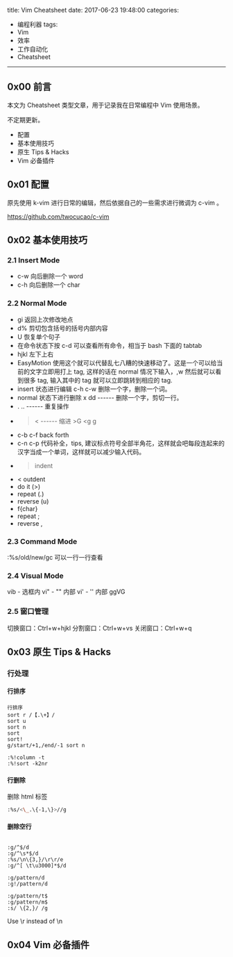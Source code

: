 title: Vim Cheatsheet
date: 2017-06-23 19:48:00
categories:
 - 编程利器
tags:
 - Vim
 - 效率
 - 工作自动化
 - Cheatsheet

---

## 0x00 前言

本文为 Cheatsheet 类型文章，用于记录我在日常编程中 Vim 使用场景。

不定期更新。

<!-- more -->

 - 配置
 - 基本使用技巧
 - 原生 Tips & Hacks
 - Vim 必备插件

## 0x01 配置

原先使用 k-vim 进行日常的编辑，然后依据自己的一些需求进行微调为 c-vim 。

https://github.com/twocucao/c-vim

## 0x02 基本使用技巧

### 2.1 Insert Mode

 - c-w 向后删除一个 word
 - c-h 向后删除一个 char

### 2.2 Normal Mode

- gi 返回上次修改地点
- d% 剪切包含括号的括号内部内容
- U 恢复单个句子
- 在命令状态下按 c-d 可以查看所有命令，相当于 bash 下面的 tabtab
- hjkl 左下上右
- EasyMotion 使用这个就可以代替乱七八糟的快速移动了。这是一个可以给当前的文字立即用打上 tag, 这样的话在 normal 情况下输入，,w  然后就可以看到很多 tag, 输入其中的 tag 就可以立即跳转到相应的 tag.
- insert 状态进行编辑 c-h c-w 删除一个字，删除一个词。
- normal 状态下进行删除 x dd  ------ 删除一个字，剪切一行。
- . ..  ------ 重复操作
- > <   ------ 缩进 >G <g <G >g
- c-b c-f back forth
- c-n c-p 代码补全，tips, 建议标点符号全部半角花，这样就会吧每段连起来的汉字当成一个单词，这样就可以减少输入代码。
- > indent
- < outdent
- do it (>)
- repeat (.)
- reverse (u)
- f{char}
- repeat ;
- reverse ,

### 2.3 Command Mode

:%s/old/new/gc 可以一行一行查看

### 2.4 Visual Mode

vib - 选框内
vi" - "" 内部
vi' - '' 内部
ggVG

### 2.5 窗口管理

切换窗口：Ctrl+w+hjkl
分割窗口：Ctrl+w+vs
关闭窗口：Ctrl+w+q

## 0x03 原生 Tips & Hacks

### 行处理

#### 行排序
```
行排序
sort r /【.\+】/
sort u
sort n
sort
sort!
g/start/+1,/end/-1 sort n

:%!column -t
:%!sort -k2nr

```
#### 行删除
删除 html 标签

```bash
:%s/<\_.\{-1,\}>//g
```

#### 删除空行
```

:g/^$/d
:g/^\s*$/d
:%s/\n\{3,}/\r\r/e
:g/^[ \t\u3000]*$/d

:g/pattern/d
:g!/pattern/d

:g/pattern/t$
:g/pattern/m$
:s/ \{2,}/ /g
```

Use \r instead of \n

## 0x04 Vim 必备插件

